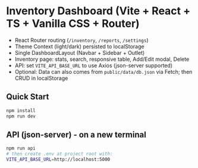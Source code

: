 # Inventory Dashboard (Vite + React + TS + Vanilla CSS + Router)

- React Router routing (`/inventory`, `/reports`, `/settings`)
- Theme Context (light/dark) persisted to localStorage
- Single DashboardLayout (Navbar + Sidebar + Outlet)
- Inventory page: stats, search, responsive table, Add/Edit modal, Delete
- API: set `VITE_API_BASE_URL` to use Axios (json-server supported)
- Optional: Data can also comes from `public/data/db.json` via Fetch; then CRUD in localStorage

## Quick Start

```bash
npm install
npm run dev
```

## API (json-server) - on a new terminal

```bash
npm run api
# then create .env at project root with:
VITE_API_BASE_URL=http://localhost:5000
```
